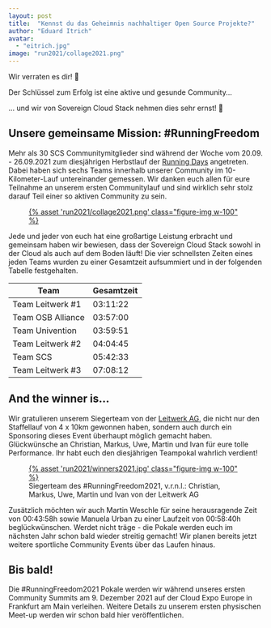 ```yaml
---
layout: post
title:  "Kennst du das Geheimnis nachhaltiger Open Source Projekte?"
author: "Eduard Itrich"
avatar: 
  - "eitrich.jpg"
image: "run2021/collage2021.png"
---
```


Wir verraten es dir! 🤫

Der Schlüssel zum Erfolg ist eine aktive und gesunde Community...

... und wir von Sovereign Cloud Stack nehmen dies sehr ernst! 👟

## Unsere gemeinsame Mission: #RunningFreedom

Mehr als 30 SCS Communitymitglieder sind während der Woche vom 20.09. - 26.09.2021 zum diesjährigen Herbstlauf der [Running Days](https://laufcampus-runningdays.com/en/) angetreten. Dabei haben sich sechs Teams innerhalb unserer Community im 10-Kilometer-Lauf untereinander gemessen. Wir danken euch allen für eure Teilnahme an unserem ersten Communitylauf und sind wirklich sehr stolz darauf Teil einer so aktiven Community zu sein. 

<figure class="figure mx-auto d-block w-75">
  <a href="{{ assets["run2021/collage2021.png"].digest_path }}">
    {% asset 'run2021/collage2021.png' class="figure-img w-100" %}
  </a>
</figure>

Jede und jeder von euch hat eine großartige Leistung erbracht und gemeinsam haben wir bewiesen, dass der Sovereign Cloud Stack sowohl in der Cloud als auch auf dem Boden läuft! Die vier schnellsten Zeiten eines jeden Teams wurden zu einer Gesamtzeit aufsummiert und in der folgenden Tabelle festgehalten.

<div class="table-responsive mb-3" markdown="1">

| Team              | Gesamtzeit  |
|-------------------|----------|
| Team Leitwerk #1  | 03:11:22 |
| Team OSB Alliance | 03:57:00 |
| Team Univention   | 03:59:51 |
| Team Leitwerk #2  | 04:04:45 |
| Team SCS          | 05:42:33 |
| Team Leitwerk #3  | 07:08:12 |

</div>

## And the winner is...

Wir gratulieren unserem Siegerteam von der [Leitwerk AG](leitwerk.de), die nicht nur den Staffellauf von 4 x 10km gewonnen haben, sondern auch durch ein Sponsoring dieses Event überhaupt möglich gemacht haben. Glückwünsche an Christian, Markus, Uwe, Martin und Ivan für eure tolle Performance. Ihr habt euch den diesjährigen Teampokal wahrlich verdient! 

<figure class="figure mx-auto d-block w-75">
  <a href="{{ assets["run2021/winners2021.jpg"].digest_path }}">
    {% asset 'run2021/winners2021.jpg' class="figure-img w-100" %}
  </a>
  <figcaption class="figure-caption">
    Siegerteam des #RunningFreedom2021, v.r.n.l.: Christian, Markus, Uwe, Martin und Ivan von der Leitwerk AG
  </figcaption>
</figure>

Zusätzlich möchten wir auch Martin Weschle für seine herausragende Zeit von 00:43:58h sowie Manuela Urban zu einer Laufzeit von 00:58:40h beglückwünschen. Werdet nicht träge - die Pokale werden euch im nächsten Jahr schon bald wieder streitig gemacht! Wir planen bereits jetzt weitere sportliche Community Events über das Laufen hinaus.

## Bis bald!

Die #RunningFreedom2021 Pokale werden wir während unseres ersten Community Summits am 9. Dezember 2021 auf der Cloud Expo Europe in Frankfurt am Main verleihen. Weitere Details zu unserem ersten physischen Meet-up werden wir schon bald hier veröffentlichen.